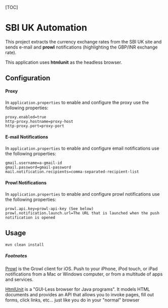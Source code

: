 [TOC]

SBI UK Automation
================

This project extracts the currency exchange rates from the SBI UK site and sends e-mail and **prowl** notifications (highlighting the GBP/INR exchange rate).

This application uses **htmlunit** as the headless browser.

Configuration 
-------------

#### Proxy
In `application.properties` to enable and configure the proxy use the following properties:

    proxy.enabled=true
    http-proxy.hostname=proxy-host
    http-proxy.port=proxy-port


#### E-mail Notifications
In `application.properties` to enable and configure email notifications use the following properties:

    gmail.username=a-gmail-id
    gmail.password=gmail-password
    mail.notification.recipients=comma-separated-recipient-list

#### Prowl Notifications
In `application.properties` to enable and configure prowl notifications use the following properties:

    prowl.api.key=prowl-api-key (See below)
    prowl.notification.launch.url=The URL that is launched when the push notification is opened

Usage 
-------------
`mvn clean install` 


##### Footnotes
  
 [Prowl](http://prowlapp.com/) is the Growl client for iOS.
   Push to your iPhone, iPod touch, or iPad notifications from a Mac or
   Windows computer, or from a multitude of apps and services.
   
 [HtmlUnit](http://htmlunit.sourceforge.net/) is a "GUI-Less browser for Java programs". 
    It models HTML documents and provides an API that allows you to invoke pages, fill out forms, 
    click links, etc... just like you do in your "normal" browser
